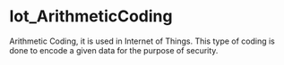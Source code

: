 # Iot_ArithmeticCoding
Arithmetic Coding, it is used in Internet of Things. This type of coding is done to encode a given data for the purpose of security.
